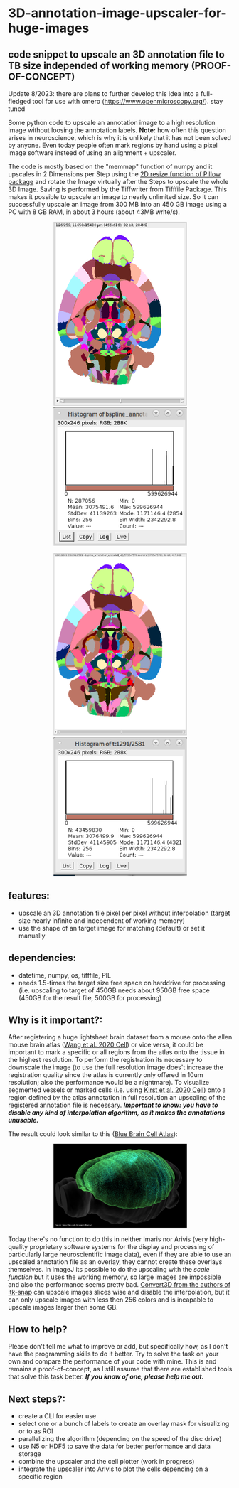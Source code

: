# 3D-annotation-image-upscaler-for-huge-images
## code snippet to upscale an 3D annotation file to TB size independed of working memory (PROOF-OF-CONCEPT)

Update 8/2023: there are plans to further develop this idea into a full-fledged tool for use with omero (https://www.openmicroscopy.org/). stay tuned

Some python code to upscale an annotation image to a high resolution image without loosing the annotation labels. **Note:** how often this question arises in neuroscience, which is why it is unlikely that it has not been solved by anyone. Even today people often mark regions by hand using a pixel image software insteed of using an alignment + upscaler.

The code is mostly based on the "memmap" function of numpy and it upscales in 2 Dimensions per Step using the [2D resize function of Pillow package](https://pillow.readthedocs.io/en/stable/reference/Image.html) and rotate the Image virtually after the Steps to upscale the whole 3D Image. Saving is performed by the Tiffwriter from Tifffile Package. This makes it possible to upscale an image to nearly unlimited size. So it can successfully upscale an image from 300 MB into an 450 GB image using a PC with 8 GB RAM, in about 3 hours (about 43MB write/s).

<p align="center">
<img src="https://github.com/SaibotMagd/3D-annotation-image-upscaler-for-huge-images/blob/main/3D-AIUdocs/src_image_example1.png" width="300">
<img src="https://github.com/SaibotMagd/3D-annotation-image-upscaler-for-huge-images/blob/main/3D-AIUdocs/src_image_hist_example1.png" width="300">
</p>
<p align="center">
<img src="https://github.com/SaibotMagd/3D-annotation-image-upscaler-for-huge-images/blob/main/3D-AIUdocs/tar_image_example1.png" width="300">
<img src="https://github.com/SaibotMagd/3D-annotation-image-upscaler-for-huge-images/blob/main/3D-AIUdocs/tar_image_hist_example1.png" width="300">
</p>

## features:

- upscale an 3D annotation file pixel per pixel without interpolation (target size nearly infinite and independent of working memory)
- use the shape of an target image for matching (default) or set it manually


## dependencies:

  - datetime, numpy, os, tifffile, PIL
  - needs 1.5-times the target size free space on harddrive for processing (i.e. upscaling to target of 450GB needs about 950GB free space (450GB for the result file, 500GB for processing) 
  
## Why is it important?:

After registering a huge lightsheet brain dataset from a mouse onto the allen mouse brain atlas ([Wang et al. 2020 Cell](https://doi.org/10.1016/j.cell.2020.04.007)) or vice versa, it could be important to mark a specific or all regions from the atlas onto the tissue in the highest resolution. To perform the registration its necessary to downscale the image (to use the full resolution image does't increase the registration quality since the atlas is currently only offered in 10um resolution; also the performance would be a nightmare). To visualize segmented vessels or marked cells (i.e. using [Kirst et al. 2020 Cell](https://doi.org/10.1016/j.cell.2020.01.028)) onto a region defined by the atlas annotation in full resolution an upscaling of the registered annotation file is necessary. ***Important to know: you have to disable any kind of interpolation algorithm, as it makes the annotations unusable.***

The result could look similar to this ([Blue Brain Cell Atlas](https://bbp.epfl.ch/nexus/cell-atlas/)):

<p align="center">
<a href="https://bbp.epfl.ch/nexus/cell-atlas/">
<img src="https://github.com/SaibotMagd/3D-annotation-image-upscaler-for-huge-images/blob/main/3D-AIUdocs/blue_brain_cell_atlas_example1.png" 
 alt="Blue Brain Cell Atlas Example" width="300" hspace="40"/></a>

Today there's no function to do this in neither Imaris nor Arivis (very high-quality proprietary software systems for the display and processing of particularly large neuroscientific image data), even if they are able to use an upscaled annotation file as an overlay, they cannot create these overlays themselves. In ImageJ its possible to do the upscaling with the *scale function* but it uses the working memory, so large images are impossible and also the performance seems pretty bad. [Convert3D from the authors of itk-snap](http://www.itksnap.org/pmwiki/pmwiki.php?n=Downloads.C3D) can upscale images slices wise and disable the interpolation, but it can only upscale images with less then 256 colors and is incapable to upscale images larger then some GB. 

## How to help?

Please don't tell me what to improve or add, but specifically how, as I don't have the programming skills to do it better. Try to solve the task on your own and compare the performance of your code with mine. This is and remains a proof-of-concept, as I still assume that there are established tools that solve this task better. ***If you know of one, please help me out.***

## Next steps?:

- create a CLI for easier use
- select one or a bunch of labels to create an overlay mask for visualizing or to as ROI
- parallelizing the algorithm (depending on the speed of the disc drive)
- use N5 or HDF5 to save the data for better performance and data storage
- combine the upscaler and the cell plotter (work in progress)
- integrate the upscaler into Arivis to plot the cells depending on a specific region
